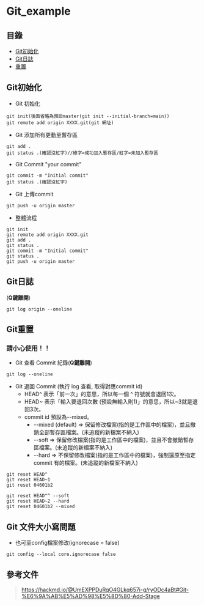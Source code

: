 # Git_example

## 目錄

- [Git初始化](#Git初始化)
- [Git日誌](#Git日誌)
- [重置](#重置)

## Git初始化

- Git 初始化
```
git init(後面省略為預設master(git init --initial-branch=main))
git remote add origin XXXX.git(git 網址)
```

- Git 添加所有更動至暫存區
```
git add .
git status .(確認沒紅字)//綠字=成功加入暫存區/紅字=未加入暫存區
```

- Git Commit "your commit"
```
git commit -m "Initial commit"
git status .(確認沒紅字)
```

- Git 上傳commit
```
git push -u origin master
```

- 整體流程
```
git init
git remote add origin XXXX.git
git add .
git status .
git commit -m "Initial commit"
git status .
git push -u origin master
```

## Git日誌
(**Q鍵離開**)
```
git log origin --oneline
```

## Git重置 
### 請小心使用！！
- Git 查看 Commit 紀錄(**Q鍵離開**)
```
git log --oneline
```

- Git 退回 Commit (執行 log 查看, 取得對應commit id)
  - HEAD^ 表示「前一次」的意思，所以每一個 ^ 符號就會退回1次。
  - HEAD~ 表示「輸入要退回次數 (預設無輸入則1)」的意思，所以~3就是退回3次。
  - commit id 預設為--mixed。
    - --mixed (default) => 保留修改檔案(指的是工作區中的檔案)，並且撤銷全部暫存區檔案。(未追蹤的新檔案不納入)
    - --soft => 保留修改檔案(指的是工作區中的檔案)，並且不會撤銷暫存區檔案。(未追蹤的新檔案不納入)
    - --hard => 不保留修改檔案(指的是工作區中的檔案)，強制還原至指定 commit 有的檔案。(未追蹤的新檔案不納入)
```
git reset HEAD^
git reset HEAD~1
git reset 04601b2

git reset HEAD^^ --soft
git reset HEAD~2 --hard
git reset 04601b2 --mixed
```

## Git 文件大小寫問題

- 也可至config檔案修改(ignorecase = false)
```
git config --local core.ignorecase false
```

## 參考文件

>https://hackmd.io/@UmEXPPDuRqO4GLkq657i-g/ryODc4aBt#Git-%E6%9A%AB%E5%AD%98%E5%8D%80-Add-Stage
